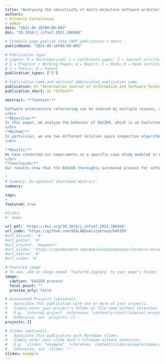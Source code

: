 ```yaml
---
title: "Analyzing the sensitivity of multi-objective software architecture refactoring to configuration characteristics"
authors:
- Vittorio Cortellessa
- admin
date: "2021-05-16T00:00:00Z"
doi: "10.1016/j.infsof.2021.106568"

# Schedule page publish date (NOT publication's date).
publishDate: "2021-05-16T00:00:00Z"

# Publication type.
# Legend: 0 = Uncategorized; 1 = Conference paper; 2 = Journal article;
# 3 = Preprint / Working Paper; 4 = Report; 5 = Book; 6 = Book section;
# 7 = Thesis; 8 = Patent
publication_types: ["2"]

# Publication name and optional abbreviated publication name.
publication: In *Internation Journal of Information and Software Technology*
publication_short: In *InfSoft*

abstract: "**Context:**

Software architecture refactoring can be induced by multiple reasons, such as satisfying new functional requirements or improving non-functional properties. Multi-objective optimization approaches have been widely used in the last few years to introduce automation in the refactoring process, and they have revealed their potential especially when quantifiable attributes are targeted. However, the effectiveness of such approaches can be heavily affected by configuration characteristics of the optimization algorithm, such as the composition of solutions.
</br>
**Objective:**
In this paper, we analyze the behavior of EASIER, which is an Evolutionary Approach for Software archItecturE Refactoring, while varying its configuration characteristics, with the objective of studying its potential to find near-optimal solutions under different configurations.
</br>
**Method:**
In particular, we use two different solution space inspection algorithms (i.e., NSGA−II and SPEA2) while varying the genome length and the solution composition.
</br>

**Results:**
We have conducted our experiments on a specific case study modeled in Æmilia ADL, on which we have shown the ability of EASIER to identify performance-critical elements in the software architecture where refactoring is worth to be applied. Beside this, from the comparison of multi-objective algorithms, NSGA−II has revealed to outperform SPEA2 in most of cases, although the latter one is able to induce more diversity in the proposed solutions.
</br>
**Conclusion:**
Our results show that the EASIER thoroughly automated process for software architecture refactoring allows to identify configuration contexts of the evolutionary algorithm in which multi-objective optimization more effectively finds near-optimal Pareto solutions.

"
# Summary. An optional shortened abstract.
summary: 

tags:
- 
featured: true

#links:
#- name:

url_pdf: 'https://doi.org/10.1016/j.infsof.2021.106568'
url_code: 'https://github.com/SEALABQualityGroup/EASIER'
#url_dataset: '#'
#url_poster: '#'
#url_project: 'megamart'
#url_slides: 'https://speakerdeck.com/danieledipompeo/performance-driven-software-model-refactoring'
#url_source: '#'
#url_video: '#'

# Featured image
# To use, add an image named `featured.jpg/png` to your page's folder. 
image:
  caption: 'EASIER process'
  focal_point: ""
  preview_only: false

# Associated Projects (optional).
#   Associate this publication with one or more of your projects.
#   Simply enter your project's folder or file name without extension.
#   E.g. `internal-project` references `content/project/internal-project/index.md`.
#   Otherwise, set `projects: []`.
projects: []

# Slides (optional).
#   Associate this publication with Markdown slides.
#   Simply enter your slide deck's filename without extension.
#   E.g. `slides: "example"` references `content/slides/example/index.md`.
#   Otherwise, set `slides: ""`.
slides: example
---
```


